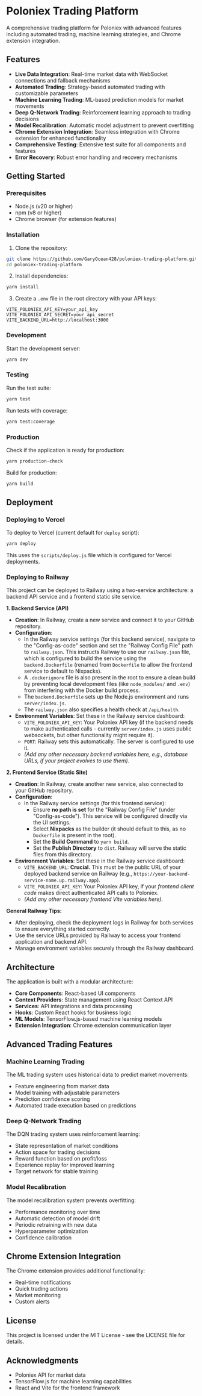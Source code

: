 # Poloniex Trading Platform

A comprehensive trading platform for Poloniex with advanced features including automated trading, machine learning strategies, and Chrome extension integration.

## Features

- **Live Data Integration**: Real-time market data with WebSocket connections and fallback mechanisms
- **Automated Trading**: Strategy-based automated trading with customizable parameters
- **Machine Learning Trading**: ML-based prediction models for market movements
- **Deep Q-Network Trading**: Reinforcement learning approach to trading decisions
- **Model Recalibration**: Automatic model adjustment to prevent overfitting
- **Chrome Extension Integration**: Seamless integration with Chrome extension for enhanced functionality
- **Comprehensive Testing**: Extensive test suite for all components and features
- **Error Recovery**: Robust error handling and recovery mechanisms

## Getting Started

### Prerequisites

- Node.js (v20 or higher)
- npm (v8 or higher)
- Chrome browser (for extension features)

### Installation

1. Clone the repository:
```bash
git clone https://github.com/GaryOcean428/poloniex-trading-platform.git
cd poloniex-trading-platform
```

2. Install dependencies:
```bash
yarn install
```

3. Create a `.env` file in the root directory with your API keys:
```
VITE_POLONIEX_API_KEY=your_api_key
VITE_POLONIEX_API_SECRET=your_api_secret
VITE_BACKEND_URL=http://localhost:3000
```

### Development

Start the development server:
```bash
yarn dev
```

### Testing

Run the test suite:
```bash
yarn test
```

Run tests with coverage:
```bash
yarn test:coverage
```

### Production

Check if the application is ready for production:
```bash
yarn production-check
```

Build for production:
```bash
yarn build
```

## Deployment

### Deploying to Vercel

To deploy to Vercel (current default for `deploy` script):
```bash
yarn deploy
```
This uses the `scripts/deploy.js` file which is configured for Vercel deployments.

### Deploying to Railway

This project can be deployed to Railway using a two-service architecture: a backend API service and a frontend static site service.

**1. Backend Service (API)**

*   **Creation**: In Railway, create a new service and connect it to your GitHub repository.
*   **Configuration**:
    *   In the Railway service settings (for this backend service), navigate to the "Config-as-code" section and set the "Railway Config File" path to `railway.json`. This instructs Railway to use our `railway.json` file, which is configured to build the service using the `backend.Dockerfile` (renamed from `Dockerfile` to allow the frontend service to default to Nixpacks).
    *   A `.dockerignore` file is also present in the root to ensure a clean build by preventing local development files (like `node_modules/` and `.env`) from interfering with the Docker build process.
    *   The `backend.Dockerfile` sets up the Node.js environment and runs `server/index.js`.
    *   The `railway.json` also specifies a health check at `/api/health`.
*   **Environment Variables**: Set these in the Railway service dashboard:
    *   `VITE_POLONIEX_API_KEY`: Your Poloniex API key (if the backend needs to make authenticated calls - currently `server/index.js` uses public websockets, but other functionality might require it).
    *   `PORT`: Railway sets this automatically. The server is configured to use it.
    *   *(Add any other necessary backend variables here, e.g., database URLs, if your project evolves to use them).*

**2. Frontend Service (Static Site)**

*   **Creation**: In Railway, create another new service, also connected to your GitHub repository.
*   **Configuration**:
    *   In the Railway service settings (for this frontend service):
        *   Ensure **no path is set** for the "Railway Config File" (under "Config-as-code"). This service will be configured directly via the UI settings.
        *   Select **Nixpacks** as the builder (it should default to this, as no `Dockerfile` is present in the root).
        *   Set the **Build Command** to `yarn build`.
        *   Set the **Publish Directory** to `dist`. Railway will serve the static files from this directory.
*   **Environment Variables**: Set these in the Railway service dashboard:
    *   `VITE_BACKEND_URL`: **Crucial.** This must be the public URL of your deployed backend service on Railway (e.g., `https://your-backend-service-name.up.railway.app`).
    *   `VITE_POLONIEX_API_KEY`: Your Poloniex API key, if your *frontend client code* makes direct authenticated API calls to Poloniex.
    *   *(Add any other necessary frontend Vite variables here).*

**General Railway Tips:**
*   After deploying, check the deployment logs in Railway for both services to ensure everything started correctly.
*   Use the service URLs provided by Railway to access your frontend application and backend API.
*   Manage environment variables securely through the Railway dashboard.

## Architecture

The application is built with a modular architecture:

- **Core Components**: React-based UI components
- **Context Providers**: State management using React Context API
- **Services**: API integrations and data processing
- **Hooks**: Custom React hooks for business logic
- **ML Models**: TensorFlow.js-based machine learning models
- **Extension Integration**: Chrome extension communication layer

## Advanced Trading Features

### Machine Learning Trading

The ML trading system uses historical data to predict market movements:

- Feature engineering from market data
- Model training with adjustable parameters
- Prediction confidence scoring
- Automated trade execution based on predictions

### Deep Q-Network Trading

The DQN trading system uses reinforcement learning:

- State representation of market conditions
- Action space for trading decisions
- Reward function based on profit/loss
- Experience replay for improved learning
- Target network for stable training

### Model Recalibration

The model recalibration system prevents overfitting:

- Performance monitoring over time
- Automatic detection of model drift
- Periodic retraining with new data
- Hyperparameter optimization
- Confidence calibration

## Chrome Extension Integration

The Chrome extension provides additional functionality:

- Real-time notifications
- Quick trading actions
- Market monitoring
- Custom alerts

## License

This project is licensed under the MIT License - see the LICENSE file for details.

## Acknowledgments

- Poloniex API for market data
- TensorFlow.js for machine learning capabilities
- React and Vite for the frontend framework
